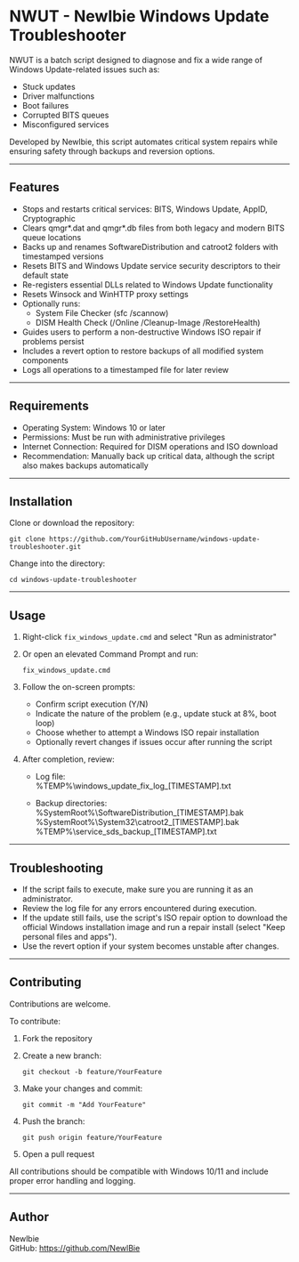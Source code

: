 # NWUT - Newlbie Windows Update Troubleshooter

NWUT is a batch script designed to diagnose and fix a wide range of Windows Update-related issues such as:

- Stuck updates
- Driver malfunctions
- Boot failures
- Corrupted BITS queues
- Misconfigured services

Developed by Newlbie, this script automates critical system repairs while ensuring safety through backups and reversion options.

---

## Features

- Stops and restarts critical services: BITS, Windows Update, AppID, Cryptographic
- Clears qmgr*.dat and qmgr*.db files from both legacy and modern BITS queue locations
- Backs up and renames SoftwareDistribution and catroot2 folders with timestamped versions
- Resets BITS and Windows Update service security descriptors to their default state
- Re-registers essential DLLs related to Windows Update functionality
- Resets Winsock and WinHTTP proxy settings
- Optionally runs:
  - System File Checker (sfc /scannow)
  - DISM Health Check (/Online /Cleanup-Image /RestoreHealth)
- Guides users to perform a non-destructive Windows ISO repair if problems persist
- Includes a revert option to restore backups of all modified system components
- Logs all operations to a timestamped file for later review

---

## Requirements

- Operating System: Windows 10 or later
- Permissions: Must be run with administrative privileges
- Internet Connection: Required for DISM operations and ISO download
- Recommendation: Manually back up critical data, although the script also makes backups automatically

---

## Installation

Clone or download the repository:

    git clone https://github.com/YourGitHubUsername/windows-update-troubleshooter.git

Change into the directory:

    cd windows-update-troubleshooter

---

## Usage

1. Right-click `fix_windows_update.cmd` and select "Run as administrator"
2. Or open an elevated Command Prompt and run:

       fix_windows_update.cmd

3. Follow the on-screen prompts:
   - Confirm script execution (Y/N)
   - Indicate the nature of the problem (e.g., update stuck at 8%, boot loop)
   - Choose whether to attempt a Windows ISO repair installation
   - Optionally revert changes if issues occur after running the script

4. After completion, review:

   - Log file:  
     %TEMP%\windows_update_fix_log_[TIMESTAMP].txt

   - Backup directories:  
     %SystemRoot%\SoftwareDistribution_[TIMESTAMP].bak  
     %SystemRoot%\System32\catroot2_[TIMESTAMP].bak  
     %TEMP%\service_sds_backup_[TIMESTAMP].txt

---

## Troubleshooting

- If the script fails to execute, make sure you are running it as an administrator.
- Review the log file for any errors encountered during execution.
- If the update still fails, use the script's ISO repair option to download the official Windows installation image and run a repair install (select "Keep personal files and apps").
- Use the revert option if your system becomes unstable after changes.

---

## Contributing

Contributions are welcome.

To contribute:

1. Fork the repository
2. Create a new branch:

       git checkout -b feature/YourFeature

3. Make your changes and commit:

       git commit -m "Add YourFeature"

4. Push the branch:

       git push origin feature/YourFeature

5. Open a pull request

All contributions should be compatible with Windows 10/11 and include proper error handling and logging.

---

## Author

Newlbie  
GitHub: https://github.com/NewlBie
